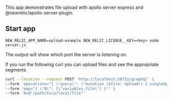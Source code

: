 This app demonstrates file upload with apollo server express and @newrelic/apollo-server-plugin.


## Start app
```
NEW_RELIC_APP_NAME=upload-example NEW_RELIC_LICENSE__KEY=<key> node server.js
```

The output will show which port the server is listening on.

If you run the following curl you can upload files and see the appropriate segments

```sh
curl --location --request POST 'http://localhost:58751/graphql' \
--form 'operations="{ \"query\": \"mutation ($file: Upload!) { singleUpload(file: $file) { filename } }\", \"variables\": { \"file\": null } }"' \
--form 'map="{ \"0\": [\"variables.file\"] }"' \
--form '0=@"/path/to/a/local/file"'
```

